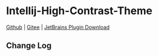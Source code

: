 # Intellij-High-Contrast-Theme

[Github](https://github.com/chencn/intellij-high-contrast-theme)  |  [Gitee](https://gitee.com/xqchen/intellij-high-contrast-theme)  |  [JetBrains Plugin Download](https://plugins.jetbrains.com/plugin/14074-intellij-high-contrast-theme)

## Change Log
